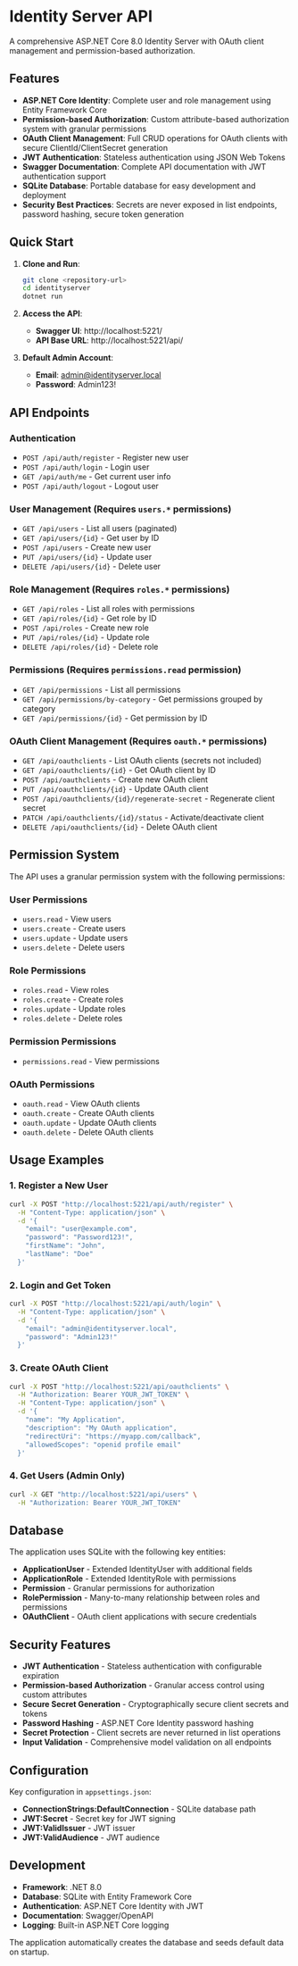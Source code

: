 # Identity Server API

A comprehensive ASP.NET Core 8.0 Identity Server with OAuth client management and permission-based authorization.

## Features

- **ASP.NET Core Identity**: Complete user and role management using Entity Framework Core
- **Permission-based Authorization**: Custom attribute-based authorization system with granular permissions
- **OAuth Client Management**: Full CRUD operations for OAuth clients with secure ClientId/ClientSecret generation
- **JWT Authentication**: Stateless authentication using JSON Web Tokens
- **Swagger Documentation**: Complete API documentation with JWT authentication support
- **SQLite Database**: Portable database for easy development and deployment
- **Security Best Practices**: Secrets are never exposed in list endpoints, password hashing, secure token generation

## Quick Start

1. **Clone and Run**:
   ```bash
   git clone <repository-url>
   cd identityserver
   dotnet run
   ```

2. **Access the API**:
   - **Swagger UI**: http://localhost:5221/
   - **API Base URL**: http://localhost:5221/api/

3. **Default Admin Account**:
   - **Email**: admin@identityserver.local
   - **Password**: Admin123!

## API Endpoints

### Authentication
- `POST /api/auth/register` - Register new user
- `POST /api/auth/login` - Login user
- `GET /api/auth/me` - Get current user info
- `POST /api/auth/logout` - Logout user

### User Management (Requires `users.*` permissions)
- `GET /api/users` - List all users (paginated)
- `GET /api/users/{id}` - Get user by ID
- `POST /api/users` - Create new user
- `PUT /api/users/{id}` - Update user
- `DELETE /api/users/{id}` - Delete user

### Role Management (Requires `roles.*` permissions)
- `GET /api/roles` - List all roles with permissions
- `GET /api/roles/{id}` - Get role by ID
- `POST /api/roles` - Create new role
- `PUT /api/roles/{id}` - Update role
- `DELETE /api/roles/{id}` - Delete role

### Permissions (Requires `permissions.read` permission)
- `GET /api/permissions` - List all permissions
- `GET /api/permissions/by-category` - Get permissions grouped by category
- `GET /api/permissions/{id}` - Get permission by ID

### OAuth Client Management (Requires `oauth.*` permissions)
- `GET /api/oauthclients` - List OAuth clients (secrets not included)
- `GET /api/oauthclients/{id}` - Get OAuth client by ID
- `POST /api/oauthclients` - Create new OAuth client
- `PUT /api/oauthclients/{id}` - Update OAuth client
- `POST /api/oauthclients/{id}/regenerate-secret` - Regenerate client secret
- `PATCH /api/oauthclients/{id}/status` - Activate/deactivate client
- `DELETE /api/oauthclients/{id}` - Delete OAuth client

## Permission System

The API uses a granular permission system with the following permissions:

### User Permissions
- `users.read` - View users
- `users.create` - Create users
- `users.update` - Update users
- `users.delete` - Delete users

### Role Permissions
- `roles.read` - View roles
- `roles.create` - Create roles
- `roles.update` - Update roles
- `roles.delete` - Delete roles

### Permission Permissions
- `permissions.read` - View permissions

### OAuth Permissions
- `oauth.read` - View OAuth clients
- `oauth.create` - Create OAuth clients
- `oauth.update` - Update OAuth clients
- `oauth.delete` - Delete OAuth clients

## Usage Examples

### 1. Register a New User
```bash
curl -X POST "http://localhost:5221/api/auth/register" \
  -H "Content-Type: application/json" \
  -d '{
    "email": "user@example.com",
    "password": "Password123!",
    "firstName": "John",
    "lastName": "Doe"
  }'
```

### 2. Login and Get Token
```bash
curl -X POST "http://localhost:5221/api/auth/login" \
  -H "Content-Type: application/json" \
  -d '{
    "email": "admin@identityserver.local",
    "password": "Admin123!"
  }'
```

### 3. Create OAuth Client
```bash
curl -X POST "http://localhost:5221/api/oauthclients" \
  -H "Authorization: Bearer YOUR_JWT_TOKEN" \
  -H "Content-Type: application/json" \
  -d '{
    "name": "My Application",
    "description": "My OAuth application",
    "redirectUri": "https://myapp.com/callback",
    "allowedScopes": "openid profile email"
  }'
```

### 4. Get Users (Admin Only)
```bash
curl -X GET "http://localhost:5221/api/users" \
  -H "Authorization: Bearer YOUR_JWT_TOKEN"
```

## Database

The application uses SQLite with the following key entities:
- **ApplicationUser** - Extended IdentityUser with additional fields
- **ApplicationRole** - Extended IdentityRole with permissions
- **Permission** - Granular permissions for authorization
- **RolePermission** - Many-to-many relationship between roles and permissions
- **OAuthClient** - OAuth client applications with secure credentials

## Security Features

- **JWT Authentication** - Stateless authentication with configurable expiration
- **Permission-based Authorization** - Granular access control using custom attributes
- **Secure Secret Generation** - Cryptographically secure client secrets and tokens
- **Password Hashing** - ASP.NET Core Identity password hashing
- **Secret Protection** - Client secrets are never returned in list operations
- **Input Validation** - Comprehensive model validation on all endpoints

## Configuration

Key configuration in `appsettings.json`:
- **ConnectionStrings:DefaultConnection** - SQLite database path
- **JWT:Secret** - Secret key for JWT signing
- **JWT:ValidIssuer** - JWT issuer
- **JWT:ValidAudience** - JWT audience

## Development

- **Framework**: .NET 8.0
- **Database**: SQLite with Entity Framework Core
- **Authentication**: ASP.NET Core Identity with JWT
- **Documentation**: Swagger/OpenAPI
- **Logging**: Built-in ASP.NET Core logging

The application automatically creates the database and seeds default data on startup.